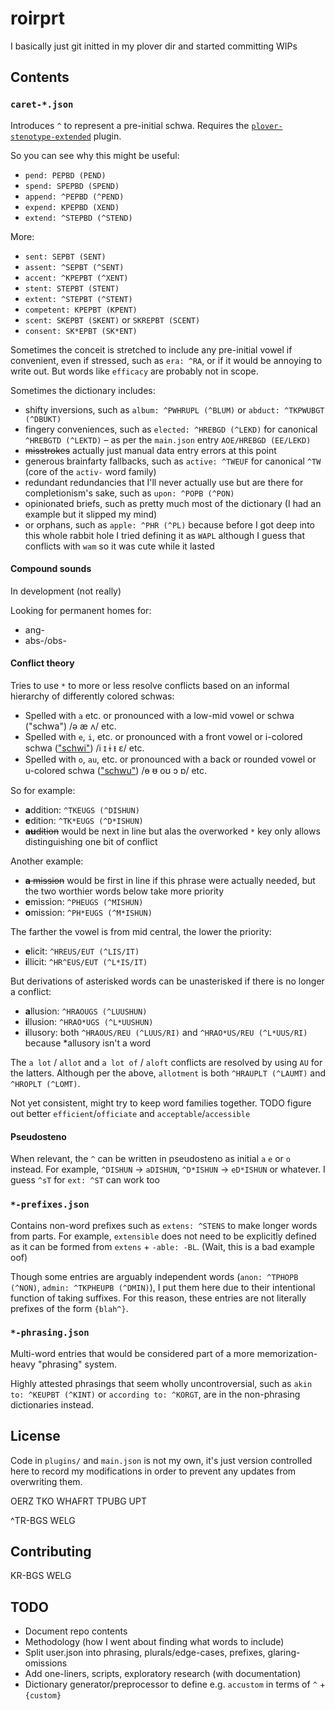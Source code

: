 # roirprt

I basically just git initted in my plover dir and started committing WIPs

## Contents

### `caret-*.json`

Introduces `^` to represent a pre-initial schwa.
Requires the [`plover-stenotype-extended`](https://github.com/sammdot/plover-stenotype-extended) plugin.

So you can see why this might be useful:

* `pend: PEPBD (PEND)`
* `spend: SPEPBD (SPEND)`
* `append: ^PEPBD (^PEND)`
* `expend: KPEPBD (XEND)`
* `extend: ^STEPBD (^STEND)`

More:

* `sent: SEPBT (SENT)`
* `assent: ^SEPBT (^SENT)`
* `accent: ^KPEPBT (^XENT)`
* `stent: STEPBT (STENT)`
* `extent: ^STEPBT (^STENT)`
* `competent: KPEPBT (KPENT)`
* `scent: SKEPBT (SKENT)` or `SKREPBT (SCENT)`
* `consent: SK*EPBT (SK*ENT)`

Sometimes the conceit is stretched to include
any pre-initial vowel if convenient, even if stressed,
such as `era: ^RA`, or if it would be annoying to write out.
But words like `efficacy` are probably not in scope.

Sometimes the dictionary includes:

* shifty inversions, 
such as `album: ^PWHRUPL (^BLUM)` or `abduct: ^TKPWUBGT (^DBUKT)`
* fingery conveniences,
such as `elected: ^HREBGD (^LEKD)` for canonical `^HREBGTD (^LEKTD)` –
as per the `main.json` entry `AOE/HREBGD (EE/LEKD)`
* ~~misstrokes~~ actually just manual data entry errors at this point
* generous brainfarty fallbacks,
such as `active: ^TWEUF` for canonical `^TW` (core of the `activ-` word family)
* redundant redundancies that I'll never actually use but are there for completionism's sake,
such as `upon: ^POPB (^PON)`
* opinionated briefs,
such as pretty much most of the dictionary (I had an example but it slipped my mind)
* or orphans,
such as `apple: ^PHR (^PL)` because before I got deep into this whole rabbit hole I tried defining it as `WAPL` although I guess that conflicts with `wam` so it was cute while it lasted

#### Compound sounds

In development (not really)

Looking for permanent homes for:

* ang-
* abs-/obs-

#### Conflict theory

Tries to use `*` to more or less resolve conflicts
based on an informal hierarchy of differently colored schwas:

* Spelled with `a` etc. or pronounced with a low-mid vowel or schwa ("schwa") /ə æ ʌ/ etc.
* Spelled with `e`, `i`, etc. or pronounced with a front vowel or i-colored schwa (["schwi"](https://en.wikipedia.org/wiki/Schwi)) /i ɪ ɨ ᵻ ɛ/ etc.
* Spelled with `o`, `au`, etc. or pronounced with a back or rounded vowel or u-colored schwa (["schwu"](https://en.wikipedia.org/wiki/Schwu)) /ɵ ᵿ oʊ ɔ ɒ/ etc.

So for example:

* **a**ddition: `^TKEUGS (^DISHUN)`
* **e**dition: `^TK*EUGS (^D*ISHUN)`
* ~~**au**dition~~ would be next in line but alas the overworked `*` key only allows distinguishing one bit of conflict

Another example:

* ~~**a** mission~~ would be first in line if this phrase were actually needed, but the two worthier words below take more priority
* **e**mission: `^PHEUGS (^MISHUN)`
* **o**mission: `^PH*EUGS (^M*ISHUN)`

The farther the vowel is from mid central, the lower the priority:

* **e**licit: `^HREUS/EUT (^LIS/IT)`
* **i**llicit: `^HR^EUS/EUT (^L*IS/IT)`

But derivations of asterisked words can be unasterisked if there is no longer a conflict:

* **a**llusion: `^HRAOUGS (^LUUSHUN)`
* **i**llusion: `^HRAO*UGS (^L*UUSHUN)`
* **i**llusory: both `^HRAOUS/REU (^LUUS/RI)` and `^HRAO*US/REU (^L*UUS/RI)` because \*allusory isn't a word

The `a lot` / `allot` and `a lot of` / `aloft` conflicts are resolved by using `AU` for the latters.
Although per the above, `allotment` is both `^HRAUPLT (^LAUMT)` and `^HROPLT (^LOMT)`.

Not yet consistent, might try to keep word families together.
TODO figure out better `efficient`/`officiate` and `acceptable`/`accessible`

#### Pseudosteno

When relevant, the `^` can be written in pseudosteno as initial `a` `e` or `o` instead. For example, `^DISHUN` → `aDISHUN`, `^D*ISHUN` → `eD*ISHUN` or whatever. I guess `^sT` for `ext: ^ST` can work too

### `*-prefixes.json`

Contains non-word prefixes such as `extens: ^STENS` to make longer words from parts. For example, `extensible` does not need to be explicitly defined as it can be formed from `extens` + `-able: -BL`. (Wait, this is a bad example oof)

Though some entries are arguably independent words (`anon: ^TPHOPB (^NON)`, `admin: ^TKPHEUPB (^DMIN)`), I put them here due to their intentional function of taking suffixes. For this reason, these entries are not literally prefixes of the form `{blah^}`.

### `*-phrasing.json`

Multi-word entries that would be considered part of a more memorization-heavy "phrasing" system.

Highly attested phrasings that seem wholly uncontroversial, such as `akin to: ^KEUPBT (^KINT)` or `according to: ^KORGT`, are in the non-phrasing dictionaries instead.

## License

Code in `plugins/` and `main.json` is not my own, it's just
version controlled here to record my modifications
in order to prevent any updates from overwriting them.

OERZ TKO WHAFRT TPUBG UPT

^TR-BGS WELG

## Contributing

KR-BGS WELG

## TODO

* Document repo contents
* Methodology (how I went about finding what words to include)
* Split user.json into phrasing, plurals/edge-cases, prefixes, glaring-omissions
* Add one-liners, scripts, exploratory research (with documentation)
* Dictionary generator/preprocessor to define e.g. `accustom` in terms of `^` + `{custom}`
